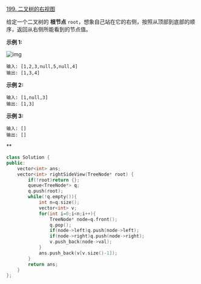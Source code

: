 [199. 二叉树的右视图](https://leetcode.cn/problems/binary-tree-right-side-view/)



给定一个二叉树的 **根节点** `root`，想象自己站在它的右侧，按照从顶部到底部的顺序，返回从右侧所能看到的节点值。

 

**示例 1:**

![img](https://assets.leetcode.com/uploads/2021/02/14/tree.jpg)

```
输入: [1,2,3,null,5,null,4]
输出: [1,3,4]
```

**示例 2:**

```
输入: [1,null,3]
输出: [1,3]
```

**示例 3:**

```
输入: []
输出: []
```



**

```cpp
class Solution {
public:
    vector<int> ans;
    vector<int> rightSideView(TreeNode* root) {
        if(!root)return {};
        queue<TreeNode*> q;
        q.push(root);
        while(!q.empty()){
            int n=q.size();
            vector<int> v;
            for(int i=0;i<n;i++){
                TreeNode* node=q.front();
                q.pop();
                if(node->left)q.push(node->left);
                if(node->right)q.push(node->right);
                v.push_back(node->val);
            }
            ans.push_back(v[v.size()-1]);
        }
        return ans;
    }
};
```

